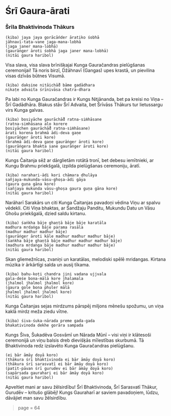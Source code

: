 # Śrī Gaura-ārati
### Šrīla Bhaktivinoda Thākurs


	(kiba) jaya jaya gorācāńder āratiko śobhā
	jāhnavī-taṭa-vane jaga-mana-lobhā
	(jaga janer mana-lobhā)
	(gaurāṅger āroti śobhā jaga janer mana-lobhā)
	(nitāi gaura haribol)

Visa slava, visa slava brīnišķajai Kunga Gauračandras pielūgšanas ceremonijai! Tā noris birzī, Džāhnavī (Gangas) upes krastā, un pievilina visas dzīvās būtnes Visumā.

	(kiba) dakṣiṇe nitāichā̐d bāme gadādhara
	nikaṭe advaita śrīnivāsa chatra-dhara

Pa labi no Kunga Gauračandras ir Kungs Nitjānanda, bet pa kreisi no Viņa – Šrī Gadādhāra. Blakus stāv Šrī Advaita, bet Šrīvāss Thākurs tur lietussargu virs Kunga galvas. 

	(kiba) bosiyāche gaurāchā̐d ratna-siṁhāsane
	(ratna-simhāsana alo korere
	bosiyāchen gaurāchā̐d ratna-siṁhāsane)
	ārati korena brahmā ādi-deva gaṇe
	(gaurāṅger āroti kore)
	(brahmā ādi-deva gaṇe gaurāṅger āroti kore)
	(gaurāṅgera bhakta sane gaurāṅger āroti kore)
	(nitāi gaura haribol)

Kungs Čaitanja sēž ar dārglietām rotātā tronī, bet debesu iemītnieki, ar Kungu Brahmu priekšgalā, izpilda pielūgšanas ceremoniju, āratī.

	(kiba) narahari-ādi kori chāmara ḍhulāya
	sañjaya-mukunda-vāsu-ghoṣa-ādi gāya
	(gaura guṇa gāna kore)
	(sañjaya mukunda vāsu-ghoṣa gaura guṇa gāna kore)
	(nitāi gaura haribol)

Narāharī Sarakārs un citi Kunga Čaitanjas pavadoņi vēdina Viņu ar spalvu vēdekli. Citi Viņa bhaktas, ar Sandžaju Panditu, Mukundu Datu un Vāsu Ghošu priekšgalā, dzied saldu kirtanu.

	(kiba) śaṅkha bāje ghaṇṭā bāje bāje karatāla
	madhura mṛdaṅga bāje parama rasāla
	(madhur madhur madhur bāje)
	(gaurāṅger āroti kāle madhur madhur madhur bāje)
	(śaṅkha bāje ghaṇṭā bāje madhur madhur madhur bāje)
	(madhura mṛdanga bāje madhur madhur madhur bāje)
	(nitāi gaura haribol)

Skan gliemežnīcas, zvaniņi un karatālas, melodiski spēlē mridangas. Kirtana mūzika ir ārkārtīgi salda un ausij tīkama.

	(kiba) bahu-koṭi chandra jini vadana ujjvala
	gala-deśe bona-mālā kore jhalamala
	(jhalmol jhalmol jhalmol kore)
	(gaura gole bona phuler mālā
	jhalmol jhalmol jhalmol kore)
	(nitāi gaura haribol)

Kunga Čaitanjas sejas mirdzums pārspēj miljons mēnešu spožumu, un viņa kaklā mirdz meža ziedu vītne.

	(kiba) śiva-śuka-nārada preme gada-gada
	bhakativinoda dekhe gorāra sampada

Kungs Šiva, Šukadēva Gosvāmī un Nārada Mūnī – visi viņi ir klātesoši ceremonijā un viņu balsis dreb dievišķās mīlestības skurbumā. Tā Bhaktivinoda redz izslavēto Kunga Gauračandras pielūgšanu.

	(ei bār āmāy doyā koro)
	(ṭhākura śrī bhaktivinoda ei bār āmāy doyā koro)
	(ṭhākura śrī sarasvatī ei bār āmāy doyā koro)
	(patit-pāvan śrī gurudev ei bār āmāy doyā koro)
	(sapārṣada gaurahari ei bār āmāy doyā koro)
	(nitāi gaura haribol)

Apveltiet mani ar savu žēlsirdību! Šrī Bhaktivinoda, Šrī Sarasvatī Thākur, Gurudēv – kritušo glābēj! Kungs Gauraharī ar saviem pavadoņiem, lūdzu, dāvājiet man savu žēlsirdību.

> page = 64

